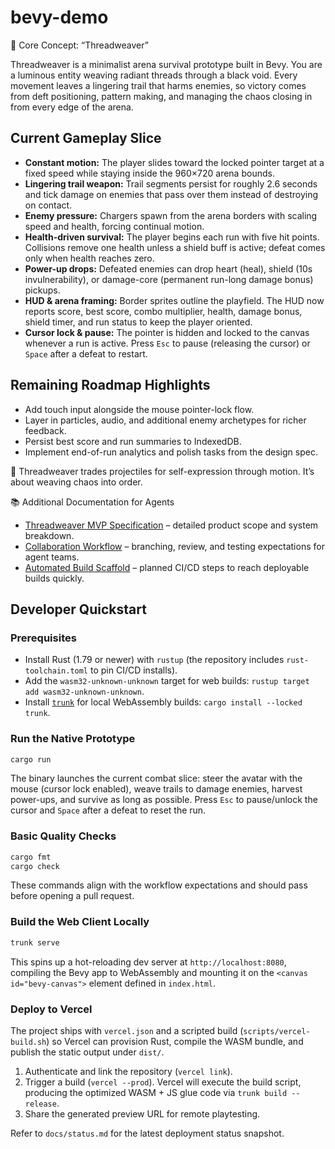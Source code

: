 # bevy-demo

🎯 Core Concept: “Threadweaver”

Threadweaver is a minimalist arena survival prototype built in Bevy. You are a luminous entity weaving radiant threads through a black void. Every movement leaves a lingering trail that harms enemies, so victory comes from deft positioning, pattern making, and managing the chaos closing in from every edge of the arena.

## Current Gameplay Slice
- **Constant motion:** The player slides toward the locked pointer target at a fixed speed while staying inside the 960×720 arena bounds.
- **Lingering trail weapon:** Trail segments persist for roughly 2.6 seconds and tick damage on enemies that pass over them instead of destroying on contact.
- **Enemy pressure:** Chargers spawn from the arena borders with scaling speed and health, forcing continual motion.
- **Health-driven survival:** The player begins each run with five hit points. Collisions remove one health unless a shield buff is active; defeat comes only when health reaches zero.
- **Power-up drops:** Defeated enemies can drop heart (heal), shield (10s invulnerability), or damage-core (permanent run-long damage bonus) pickups.
- **HUD & arena framing:** Border sprites outline the playfield. The HUD now reports score, best score, combo multiplier, health, damage bonus, shield timer, and run status to keep the player oriented.
- **Cursor lock & pause:** The pointer is hidden and locked to the canvas whenever a run is active. Press `Esc` to pause (releasing the cursor) or `Space` after a defeat to restart.

## Remaining Roadmap Highlights
- Add touch input alongside the mouse pointer-lock flow.
- Layer in particles, audio, and additional enemy archetypes for richer feedback.
- Persist best score and run summaries to IndexedDB.
- Implement end-of-run analytics and polish tasks from the design spec.

🚀 Threadweaver trades projectiles for self-expression through motion. It’s about weaving chaos into order.

📚 Additional Documentation for Agents
- [Threadweaver MVP Specification](docs/spec.md) – detailed product scope and system breakdown.
- [Collaboration Workflow](docs/workflow.md) – branching, review, and testing expectations for agent teams.
- [Automated Build Scaffold](docs/automation.md) – planned CI/CD steps to reach deployable builds quickly.

## Developer Quickstart

### Prerequisites
- Install Rust (1.79 or newer) with `rustup` (the repository includes `rust-toolchain.toml` to pin CI/CD installs).
- Add the `wasm32-unknown-unknown` target for web builds: `rustup target add wasm32-unknown-unknown`.
- Install [`trunk`](https://trunkrs.dev) for local WebAssembly builds: `cargo install --locked trunk`.

### Run the Native Prototype
```bash
cargo run
```

The binary launches the current combat slice: steer the avatar with the mouse (cursor lock enabled), weave trails to damage enemies, harvest power-ups, and survive as long as possible. Press `Esc` to pause/unlock the cursor and `Space` after a defeat to reset the run.

### Basic Quality Checks
```bash
cargo fmt
cargo check
```

These commands align with the workflow expectations and should pass before opening a pull request.

### Build the Web Client Locally
```bash
trunk serve
```

This spins up a hot-reloading dev server at `http://localhost:8080`, compiling the Bevy app to WebAssembly and mounting it on the `<canvas id="bevy-canvas">` element defined in `index.html`.

### Deploy to Vercel

The project ships with `vercel.json` and a scripted build (`scripts/vercel-build.sh`) so Vercel can provision Rust, compile the WASM bundle, and publish the static output under `dist/`.

1. Authenticate and link the repository (`vercel link`).
2. Trigger a build (`vercel --prod`). Vercel will execute the build script, producing the optimized WASM + JS glue code via `trunk build --release`.
3. Share the generated preview URL for remote playtesting.

Refer to `docs/status.md` for the latest deployment status snapshot.

